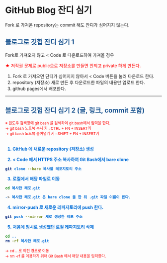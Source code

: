 # GitHub Blog 잔디 심기

Fork 로 가져온 repository는 commit 해도 잔디가 심어지지 않는다.

## <span style="color:#1a5490;">블로그로 깃헙 잔디 심기 1</span>

Fork로 가져오지 않고 < Code 로 다운로드하여 가져올 경우

<span style="color:red;">★ 저작권 문제로 public으로 저장소를 만들면 안되고 private 하게 만든다.</span>

1. Fork 로 가져오면 단디가 심어지지 않아서 < Code 버튼을 눌러 다운로드 한다. 
2. repository (저장소) 새로 만든 후 다운로드한 파일의 내용만 업로드 한다.
3. github pages에서 배포한다.

----

## <span style="color:#1a5490;">블로그로 깃헙 잔디 심기 2 (글, 링크, commit 포함)</span>

<span style="color:red; font-size:12px;">
※ 윈도우 검색창에 git bash 를 검색하여 git bash에서 입력을 한다. <br />
→ git bash 노트북 복사 키  : CTRL + FN + INSERT키 <br />
→ git bash 노트북 붙여넣기 키  : SHIFT + FN + INSERT키
</span>
<br />
<br />
<span style="color:#006dd7; font-weight:bold;">

1. GitHub 에 새로운 repository (저장소) 생성

2. < Code 에서 HTTPS 주소 복사하여 Git Bash에서 bare clone
```bash
git clone --bare 복사할 레포지토리 주소
```

3. 로컬에서 해당 파일로 이동
```bash
cd 복사한 레포.git

-> 복사한 레포.git 은 bare clone 을 한 뒤 .git 파일 이름이 뜬다.
```

4. mirror-push 로 새로운 레파지토리에 push 한다.
```bash
git push --mirror 새로 생성한 레포 주소
```

5. 처음에 임시로 생성했던 로컬 레파지토리 삭제
```bash
cd ..
rm -rf 복사한 레포.git
```
</span>

<span style="color:red; font-size:12px;">
→ cd ..    로 이전 경로로 이동 <br />
→  rm -rf 를 이용하기 위해 Git Bash 에서 해당 내용을 입력한다.
</span>